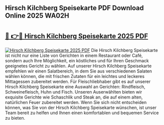 ## Hirsch Kilchberg Speisekarte PDF Download Online 2025 WA02H

# <h2><a href="http://gc5dzd.nevu.top/?p=Hirsch+Kilchberg+Speisekarte">🔗 👉🔴 Hirsch Kilchberg Speisekarte 2025 PDF</a></h2>

[![Hirsch Kilchberg Speisekarte 2025 PDF](https://i.imgur.com/dBaPXMq.png)](http://gc5dzd.nevu.top/?p=Hirsch+Kilchberg+Speisekarte)
Die Hirsch Kilchberg Speisekarte ist nicht nur eine Liste von Gerichten in einem Restaurant oder Café, sondern auch Ihre Möglichkeit, ein köstliches und für Ihren Geschmack geeignetes Gericht zu wählen. Auf unserer Hirsch Kilchberg Speisekarte empfehlen wir einen Salatbereich, in dem Sie aus verschiedenen Salaten wählen können, die mit frischen Zutaten für ein leichtes und leckeres Mittagessen zubereitet werden. Für Fleischliebhaber gibt es auf unserer Hirsch Kilchberg Speisekarte eine Auswahl an Gerichten: Rindfleisch, Schweinefleisch, Huhn und Fisch. Unseren Auserwählten bieten wir exquisite Gerichte wie Schaschlik und Steak an, die auf einem alten, natürlichen Feuer zubereitet werden. Wenn Sie sich nicht entscheiden können, was Sie von der Hirsch Kilchberg Speisekarte wünschen, ist unser Team bereit zu helfen und Ihnen einen komfortablen und bequemen Service zu bieten.

